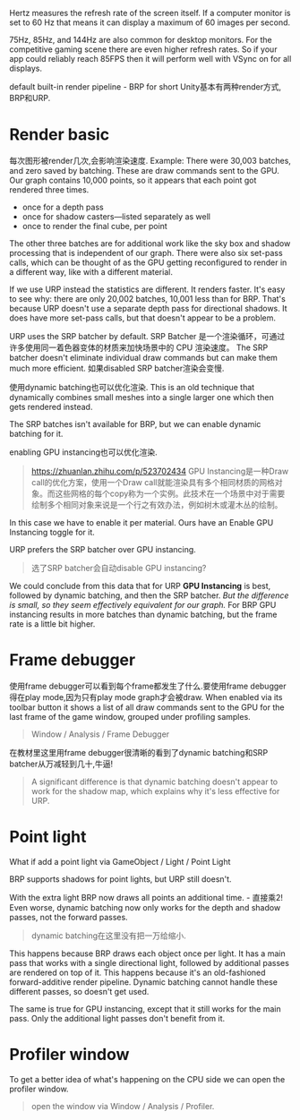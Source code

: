 Hertz measures the refresh rate of the screen itself.
If a computer monitor is set to 60 Hz that means it can display a maximum of 60 images per second.

75Hz, 85Hz, and 144Hz are also common for desktop monitors. For the competitive gaming scene there are even higher refresh rates.
So if your app could reliably reach 85FPS then it will perform well with VSync on for all displays.

default built-in render pipeline - BRP for short
Unity基本有两种render方式, BRP和URP.



# Render basic

每次图形被render几次,会影响渲染速度.
Example:
There were 30,003 batches, and zero saved by batching.
These are draw commands sent to the GPU.
Our graph contains 10,000 points, so it appears that each point got rendered three times.

 - once for a depth pass
 - once for shadow casters—listed separately as well
 - once to render the final cube, per point

The other three batches are for additional work like the sky box and shadow processing that is independent of our graph.
There were also six set-pass calls, which can be thought of as the GPU getting reconfigured to render in a different way, like with a different material.

If we use URP instead the statistics are different. It renders faster.
It's easy to see why: there are only 20,002 batches, 10,001 less than for BRP. That's because URP doesn't use a separate depth pass for directional shadows.
It does have more set-pass calls, but that doesn't appear to be a problem.

URP uses the SRP batcher by default.
SRP Batcher 是一个渲染循环，可通过许多使用同一着色器变体的材质来加快场景中的 CPU 渲染速度。
The SRP batcher doesn't eliminate individual draw commands but can make them much more efficient.
如果disabled SRP batcher渲染会变慢.

使用dynamic batching也可以优化渲染.
This is an old technique that dynamically combines small meshes into a single larger one which then gets rendered instead.

The SRP batches isn't available for BRP, but we can enable dynamic batching for it.

enabling GPU instancing也可以优化渲染.
>https://zhuanlan.zhihu.com/p/523702434
GPU Instancing是一种Draw call的优化方案，使用一个Draw call就能渲染具有多个相同材质的网格对象。而这些网格的每个copy称为一个实例。此技术在一个场景中对于需要绘制多个相同对象来说是一个行之有效办法，例如树木或灌木丛的绘制。

In this case we have to enable it per material. Ours have an Enable GPU Instancing toggle for it.

URP prefers the SRP batcher over GPU instancing.
>选了SRP batcher会自动disable GPU instancing?

We could conclude from this data that for URP **GPU Instancing** is best, followed by dynamic batching, and then the SRP batcher.
_But the difference is small, so they seem effectively equivalent for our graph._
For BRP GPU instancing results in more batches than dynamic batching, but the frame rate is a little bit higher.



# Frame debugger

使用frame debugger可以看到每个frame都发生了什么.要使用frame debugger得在play mode,因为只有play mode graph才会被draw.
When enabled via its toolbar button it shows a list of all draw commands sent to the GPU for the last frame of the game window, grouped under profiling samples.
>Window / Analysis / Frame Debugger

在教材里这里用frame debugger很清晰的看到了dynamic batching和SRP batcher从万减轻到几十,牛逼!

>A significant difference is that dynamic batching doesn't appear to work for the shadow map, which explains why it's less effective for URP.



# Point light

What if add a point light via GameObject / Light / Point Light

BRP supports shadows for point lights, but URP still doesn't.

With the extra light BRP now draws all points an additional time. - 直接乘2!
Even worse, dynamic batching now only works for the depth and shadow passes, not the forward passes.
>dynamic batching在这里没有把一万给缩小.

This happens because BRP draws each object once per light. It has a main pass that works with a single directional light, followed by additional passes are rendered on top of it.
This happens because it's an old-fashioned forward-additive render pipeline.
Dynamic batching cannot handle these different passes, so doesn't get used.

The same is true for GPU instancing, except that it still works for the main pass. Only the additional light passes don't benefit from it.



# Profiler window

To get a better idea of what's happening on the CPU side we can open the profiler window.
>open the window via Window / Analysis / Profiler.
